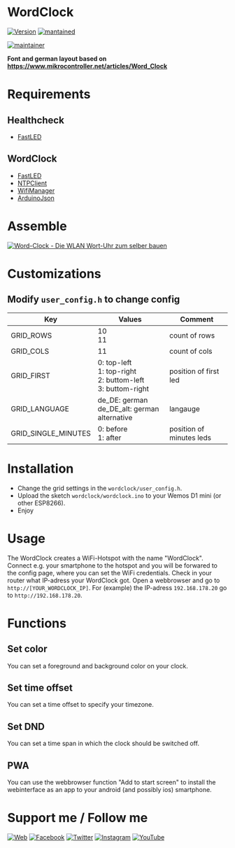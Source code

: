 # WordClock
[![Version](https://img.shields.io/badge/version-4.0.0-green.svg?style=for-the-badge)](#) [![mantained](https://img.shields.io/maintenance/yes/2020.svg?style=for-the-badge)](#)

[![maintainer](https://img.shields.io/badge/maintainer-Goran%20Zunic%20%40panbachi-blue.svg?style=for-the-badge)](https://www.panbachi.de)

**Font and german layout based on https://www.mikrocontroller.net/articles/Word_Clock**

# Requirements

## Healthcheck
* [FastLED](https://github.com/FastLED/FastLED)

## WordClock
* [FastLED](https://github.com/FastLED/FastLED)
* [NTPClient](https://github.com/arduino-libraries/NTPClient)
* [WifiManager](https://github.com/tzapu/WiFiManager)
* [ArduinoJson](https://github.com/bblanchon/ArduinoJson)

# Assemble
[![Word-Clock - Die WLAN Wort-Uhr zum selber bauen](https://img.youtube.com/vi/FvAM1t0tISE/0.jpg)](https://www.youtube.com/watch?v=FvAM1t0tISE)

# Customizations
## Modify `user_config.h` to change config
| Key                 | Values                                                           | Comment                  |
|---------------------|------------------------------------------------------------------|--------------------------|
| GRID_ROWS           | 10<br>11                                                         | count of rows            |
| GRID_COLS           | 11                                                               | count of cols            |
| GRID_FIRST          | 0: top-left<br>1: top-right<br>2: buttom-left<br>3: buttom-right | position of first led    |
| GRID_LANGUAGE       | de_DE: german<br>de_DE_alt: german alternative                   | langauge                 |
| GRID_SINGLE_MINUTES | 0: before<br>1: after                                            | position of minutes leds |

# Installation
- Change the grid settings in the `wordclock/user_config.h`.
- Upload the sketch `wordclock/wordclock.ino` to your Wemos D1 mini (or other ESP8266).
- Enjoy

# Usage
The WordClock creates a WiFi-Hotspot with the name "WordClock". Connect e.g. your smartphone to the hotspot and you will be forwared to the config page, where you can set the WiFi credentials.
Check in your router what IP-adress your WordClock got. Open a webbrowser and go to `http://[YOUR_WORDCLOCK_IP]`. For (example) the IP-adress `192.168.178.20` go to `http://192.168.178.20`.

# Functions

## Set color
You can set a foreground and background color on your clock.

## Set time offset
You can set a time offset to specify your timezone.

## Set DND
You can set a time span in which the clock should be switched off.

## PWA
You can use the webbrowser function "Add to start screen" to install the webinterface as an app to your android (and possibly ios) smartphone.

# Support me / Follow me
[![Web](https://img.shields.io/badge/www-panbachi.de-blue.svg?style=flat-square&colorB=3d72a8&colorA=333333)](https://www.panbachi.de)
[![Facebook](https://img.shields.io/badge/-%40panbachi.de-blue.svg?style=flat-square&logo=facebook&colorB=3B5998&colorA=333333)](https://www.facebook.com/panbachi.de/)
[![Twitter](https://img.shields.io/badge/-%40panbachi.de-blue.svg?style=flat-square&logo=twitter&colorB=1DA1F2&colorA=333333)](https://twitter.com/panbachi)
[![Instagram](https://img.shields.io/badge/-%40panbachi.de-blue.svg?style=flat-square&logo=instagram&colorB=E4405F&colorA=333333)](http://instagram.com/panbachi.de)
[![YouTube](https://img.shields.io/badge/-%40panbachi.de-blue.svg?style=flat-square&logo=youtube&colorB=FF0000&colorA=333333)](https://www.youtube.com/channel/UCO7f2L7ZsDCpOtRfKnPqNow)
